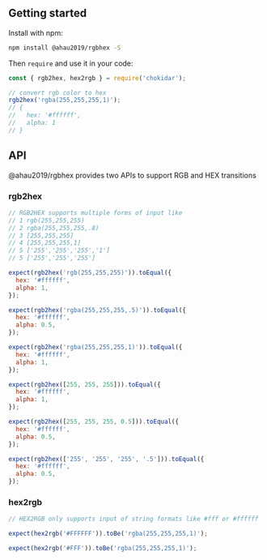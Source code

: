 ## Getting started

Install with npm:

```sh
npm install @ahau2019/rgbhex -S
```

Then `require` and use it in your code:

```javascript
const { rgb2hex, hex2rgb } = require('chokidar');

// convert rgb color to hex
rgb2hex('rgba(255,255,255,1)');
// {
//   hex: '#ffffff',
//   alpha: 1
// }
```

## API

@ahau2019/rgbhex provides two APIs to support RGB and HEX transitions

### rgb2hex

```javascript
// RGB2HEX supports multiple forms of input like
// 1 rgb(255,255,255)
// 2 rgba(255,255,255,.8)
// 3 [255,255,255]
// 4 [255,255,255,1]
// 5 ['255','255','255','1']
// 5 ['255','255','255']

expect(rgb2hex('rgb(255,255,255)')).toEqual({
  hex: '#ffffff',
  alpha: 1,
});

expect(rgb2hex('rgba(255,255,255,.5)')).toEqual({
  hex: '#ffffff',
  alpha: 0.5,
});

expect(rgb2hex('rgba(255,255,255,1)')).toEqual({
  hex: '#ffffff',
  alpha: 1,
});

expect(rgb2hex([255, 255, 255])).toEqual({
  hex: '#ffffff',
  alpha: 1,
});

expect(rgb2hex([255, 255, 255, 0.5])).toEqual({
  hex: '#ffffff',
  alpha: 0.5,
});

expect(rgb2hex(['255', '255', '255', '.5'])).toEqual({
  hex: '#ffffff',
  alpha: 0.5,
});
```

### hex2rgb

```javascript
// HEX2RGB only supports input of string formats like #fff or #ffffff

expect(hex2rgb('#FFFFFF')).toBe('rgba(255,255,255,1)');

expect(hex2rgb('#FFF')).toBe('rgba(255,255,255,1)');
```
